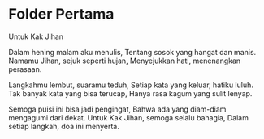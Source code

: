 # Folder Pertama
Untuk Kak Jihan

Dalam hening malam aku menulis,
Tentang sosok yang hangat dan manis.
Namamu Jihan, sejuk seperti hujan,
Menyejukkan hati, menenangkan perasaan.

Langkahmu lembut, suaramu teduh,
Setiap kata yang keluar, hatiku luluh.
Tak banyak kata yang bisa terucap,
Hanya rasa kagum yang sulit lenyap.

Semoga puisi ini bisa jadi pengingat,
Bahwa ada yang diam-diam mengagumi dari dekat.
Untuk Kak Jihan, semoga selalu bahagia,
Dalam setiap langkah, doa ini menyerta.
